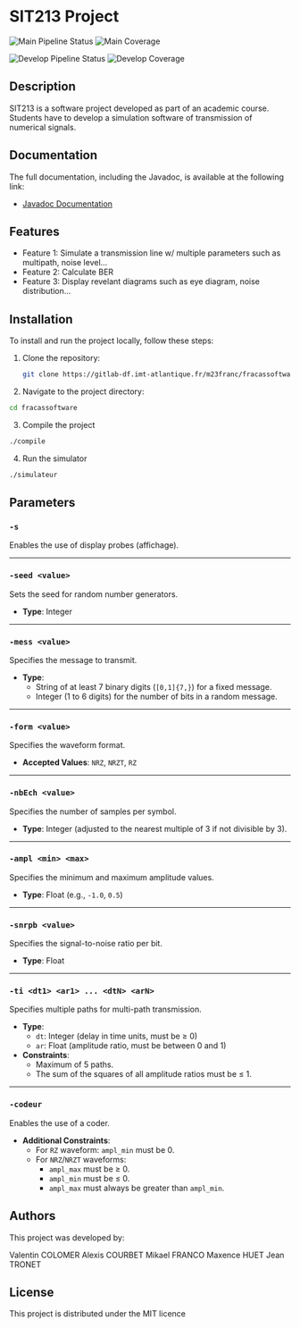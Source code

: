 # SIT213 Project

![Main Pipeline Status](https://gitlab-df.imt-atlantique.fr/m23franc/fracassoftware/badges/main/pipeline.svg)
![Main Coverage](https://gitlab-df.imt-atlantique.fr/m23franc/fracassoftware/badges/main/coverage.svg)

![Develop Pipeline Status](https://gitlab-df.imt-atlantique.fr/m23franc/fracassoftware/badges/develop/pipeline.svg)
![Develop Coverage](https://gitlab-df.imt-atlantique.fr/m23franc/fracassoftware/badges/develop/coverage.svg)

## Description

SIT213 is a software project developed as part of an academic course. Students have to develop a simulation software of transmission of numerical signals.

## Documentation

The full documentation, including the Javadoc, is available at the following link:

- [Javadoc Documentation](https://fracassoftware-m23franc-4b6241379740f8ec8a3525b7a50c9d1b927f2fb.gitlab-df-pages.imt-atlantique.fr/)

## Features

- Feature 1: Simulate a transmission line w/ multiple parameters such as multipath, noise level...
- Feature 2: Calculate BER
- Feature 3: Display revelant diagrams such as eye diagram, noise distribution...

## Installation

To install and run the project locally, follow these steps:

1. Clone the repository:

   ```bash
   git clone https://gitlab-df.imt-atlantique.fr/m23franc/fracassoftware.git

   ```

2. Navigate to the project directory:

```sh
cd fracassoftware
```

3. Compile the project

```sh
./compile
```

4. Run the simulator

```sh
./simulateur
```

## Parameters

### `-s`

Enables the use of display probes (affichage).

---

### `-seed <value>`

Sets the seed for random number generators.

- **Type**: Integer

---

### `-mess <value>`

Specifies the message to transmit.

- **Type**:
  - String of at least 7 binary digits (`[0,1]{7,}`) for a fixed message.
  - Integer (1 to 6 digits) for the number of bits in a random message.

---

### `-form <value>`

Specifies the waveform format.

- **Accepted Values**: `NRZ`, `NRZT`, `RZ`

---

### `-nbEch <value>`

Specifies the number of samples per symbol.

- **Type**: Integer (adjusted to the nearest multiple of 3 if not divisible by 3).

---

### `-ampl <min> <max>`

Specifies the minimum and maximum amplitude values.

- **Type**: Float (e.g., `-1.0`, `0.5`)

---

### `-snrpb <value>`

Specifies the signal-to-noise ratio per bit.

- **Type**: Float

---

### `-ti <dt1> <ar1> ... <dtN> <arN>`

Specifies multiple paths for multi-path transmission.

- **Type**:
  - `dt`: Integer (delay in time units, must be ≥ 0)
  - `ar`: Float (amplitude ratio, must be between 0 and 1)
- **Constraints**:
  - Maximum of 5 paths.
  - The sum of the squares of all amplitude ratios must be ≤ 1.

---

### `-codeur`

Enables the use of a coder.

- **Additional Constraints**:
  - For `RZ` waveform: `ampl_min` must be 0.
  - For `NRZ`/`NRZT` waveforms:
    - `ampl_max` must be ≥ 0.
    - `ampl_min` must be ≤ 0.
    - `ampl_max` must always be greater than `ampl_min`.

## Authors

This project was developed by:

Valentin COLOMER
Alexis COURBET
Mikael FRANCO
Maxence HUET
Jean TRONET

## License

This project is distributed under the MIT licence
